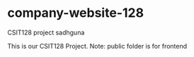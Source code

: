 # company-website-128
CSIT128 project sadhguna

This is our CSIT128 Project.
Note: public folder is for frontend